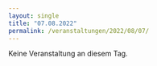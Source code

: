 ```yaml
---
layout: single
title: "07.08.2022"
permalink: /veranstaltungen/2022/08/07/
---
```


Keine Veranstaltung an diesem Tag.
